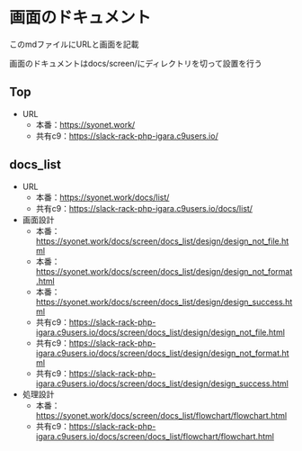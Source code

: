 # 画面のドキュメント
このmdファイルにURLと画面を記載

画面のドキュメントはdocs/screen/にディレクトリを切って設置を行う



## Top
* URL
    * 本番：https://syonet.work/
    * 共有c9：https://slack-rack-php-igara.c9users.io/


## docs_list
* URL
    * 本番：https://syonet.work/docs/list/
    * 共有c9：https://slack-rack-php-igara.c9users.io/docs/list/
* 画面設計
    * 本番：https://syonet.work/docs/screen/docs_list/design/design_not_file.html
    * 本番：https://syonet.work/docs/screen/docs_list/design/design_not_format.html
    * 本番：https://syonet.work/docs/screen/docs_list/design/design_success.html
    * 共有c9：https://slack-rack-php-igara.c9users.io/docs/screen/docs_list/design/design_not_file.html
    * 共有c9：https://slack-rack-php-igara.c9users.io/docs/screen/docs_list/design/design_not_format.html
    * 共有c9：https://slack-rack-php-igara.c9users.io/docs/screen/docs_list/design/design_success.html
* 処理設計
    * 本番：https://syonet.work/docs/screen/docs_list/flowchart/flowchart.html
    * 共有c9：https://slack-rack-php-igara.c9users.io/docs/screen/docs_list/flowchart/flowchart.html

